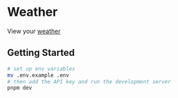 # Weather

View your [weather](https://weather.idm1try.ru)

## Getting Started

```bash
# set up env variables
mv .env.example .env
# then add the API key and run the development server
pnpm dev
```
